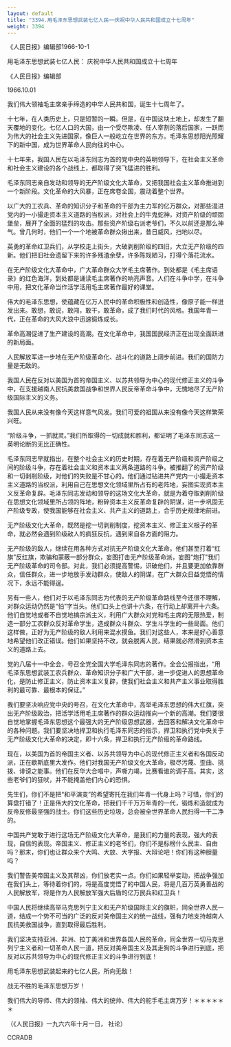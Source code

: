 ```yaml
---
layout: default
title: "3394.用毛泽东思想武装七亿人民──庆祝中华人民共和国成立十七周年"
weight: 3394
---
```


《人民日报》编辑部1966-10-1

用毛泽东思想武装七亿人民： 庆祝中华人民共和国成立十七周年

《人民日报》编辑部

1966.10.01

我们伟大领袖毛主席亲手缔造的中华人民共和国，诞生十七周年了。

十七年，在人类历史上，只是短暂的一瞬。但是，在中国这块土地上，却发生了翻天覆地的变化。七亿人口的大国，由一个受尽欺凌、任人宰割的落后国家，一跃而为伟大的社会主义先进国家，像巨人一般屹立在世界的东方。毛泽东思想阳光照耀下的新中国，成为世界革命人民向往的中心。

十七年来，我国人民在以毛泽东同志为首的党中央的英明领导下，在社会主义革命和社会主义建设的各个战线上，都取得了突飞猛进的胜利。

毛泽东同志亲自发动和领导的无产阶级文化大革命，又把我国社会主义革命推进到一个新阶段。文化革命的大风暴，正在席卷全国，震动着整个世界。

以广大的工农兵、革命的知识分子和革命的干部为主力军的亿万群众，对那些混进党内的一小撮走资本主义道路的当权派，对社会上的牛鬼蛇神，对资产阶级的顽固堡垒，展开了全面的猛烈的攻击。那些资产阶级右派老爷们，不久以前还是那么神气。曾几何时，他们一个一个地被革命群众揪出来，昔日威风，扫地以尽。

英勇的革命红卫兵们，从学校走上街头，大破剥削阶级的四旧，大立无产阶级的四新。他们把旧社会遗留下来的许多残渣余孽，许多陈规陋习，打得个落花流水。

在无产阶级文化大革命中，广大革命群众大学毛主席著作。到处都是《毛主席语录》的红色海洋，到处都是诵读毛主席著作的响亮声音。人们在斗争中学，在斗争中用，把文化革命当作活学活用毛主席著作最好的课堂。

伟大的毛泽东思想，使蕴藏在亿万人民中的革命积极性和创造性，像原子能一样迸发出来。敢想，敢说，敢闯，敢干，敢革命，成了我们时代的风格。我国年青一代，正在革命的大风大浪中迅速锻炼成长。

革命高潮促进了生产建设的高潮。在文化革命中，我国国民经济正在出现全面跃进的新局面。

人民解放军进一步地在无产阶级革命化、战斗化的道路上阔步前进。我们的国防力量是无敌的。

我国人民在反对以美国为首的帝国主义、以苏共领导为中心的现代修正主义的斗争中，在支援越南人民抗美救国战争和世界人民反帝革命斗争中，无愧地尽了无产阶级国际主义的义务。

我国人民从来没有像今天这样意气风发。我们可爱的祖国从来没有像今天这样繁荣兴旺。

“阶级斗争，一抓就灵。”我们所取得的一切成就和胜利，都证明了毛泽东同志这一英明论断的无比正确性。

毛泽东同志早就指出，在整个社会主义的历史时期，存在着无产阶级和资产阶级之间的阶级斗争，存在着社会主义和资本主义两条道路的斗争。被推翻了的资产阶级和一切剥削阶级，对他们的失败是不甘心的。他们通过钻进共产党内一小撮走资本主义道路的当权派，利用自己在思想文化领域里所占有的老阵地，妄图实现资本主义反革命复辟。毛泽东同志发动和领导的这场文化大革命，就是为着夺取剥削阶级在思想文化领域里所占领的阵地，粉碎资本主义反革命复辟的阴谋，进一步巩固无产阶级专政，使我国能够在社会主义、共产主义的道路上，合乎历史规律地前进。

无产阶级文化大革命，既然是挖一切剥削制度，挖资本主义、修正主义根子的革命，就必然会遇到阶级敌人的疯狂反抗，遇到来自各方面的阻力。

无产阶级的敌人，继续在用各种方式对抗无产阶级文化大革命。他们甚至打着“红旗”反红旗，欺骗和蒙蔽一部分群众，妄图打击无产阶级革命派，妄图“炮打”我们无产阶级革命的司令部。对此，我们必须提高警惕，识破他们，并且要更加依靠群众，信任群众，进一步地放手发动群众，使敌人的阴谋，在广大群众日益觉悟的情况下，永远不能得逞。

另有一些人，他们对于以毛泽东同志为代表的无产阶级革命路线至今还很不理解，对群众运动仍然是“怕”字当头。他们口头上也讲十六条，在行动上却离开十六条。他们自觉地或者不自觉地搞宗派主义，利用广大群众对党和毛主席的无限热爱，制造一部分工农群众反对革命学生，造成群众斗群众、学生斗学生的一些局面。他们这样做，正好为无产阶级的敌人利用来混水摸鱼。我们对这些人，本来是好心善意地希望他们改正错误。他们如果坚持不改，就会脱离人民，结果就必然滑到资本主义的道路上去。

党的八届十一中全会，号召全党全国大学毛泽东同志的著作。全会公报指出，“用毛泽东思想武装工农兵群众、革命知识分子和广大干部，进一步促进人的思想革命化，是防止修正主义，防止资本主义复辟，使我们社会主义和共产主义事业取得胜利的最可靠、最根本的保证。”

我们要坚决响应党中央的号召，在文化大革命中，高举毛泽东思想的伟大红旗，突出无产阶级政治，把活学活用毛主席著作的群众运动推向一个新的高潮。我们要很自觉地掌握毛泽东思想这个最强大的无产阶级思想武器，去回答和解决文化革命中的各种问题。我们要坚决地捍卫和执行毛泽东同志的指示，捍卫和执行党中央关于无产阶级文化大革命的决定，即十六条，捍卫和执行无产阶级的革命路线。

现在，以美国为首的帝国主义者、以苏共领导为中心的现代修正主义者和各国反动派，正在歇斯底里大发作。他们对我国无产阶级文化大革命，极尽污蔑、歪曲、挑拨、诽谤之能事。他们在反华大合唱中，声嘶力竭，比赛看谁的调子高。其实，这些老爷们的狂吠，并不能掩盖他们内心的恐惧。

先生们，你们不是把“和平演变”的希望寄托在我们年青一代身上吗？可惜，你们的算盘打错了！正是伟大的文化革命，把我们千千万万年青的一代，锻炼和造就成为反帝反修最坚强的战士。你们这些历史垃圾，总会被全世界革命人民扫得一干二净的。

中国共产党敢于进行这场无产阶级文化大革命，是我们的力量的表现，强大的表现，自信的表现。帝国主义、修正主义的老爷们，你们不是标榜什么民主、自由吗？那末，你们也让群众来个大鸣、大放、大字报、大辩论吧！你们有这种胆量吗？

我们警告美帝国主义及其帮凶，你们放老实一点。你们如果轻举妄动，把战争强加在我们头上，等待着你们的，将是高度觉悟了的中国人民，将是几百万英勇善战的人民解放军，将是作为人民解放军强大后盾的亿万民兵和红卫兵！

中国人民将继续高举马克思列宁主义和无产阶级国际主义的旗帜，同全世界人民一道，结成一个势不可当的广泛的反对美帝国主义的统一战线，强有力地支持越南人民抗美救国战争，直到取得最后胜利。

我们坚决支持亚洲、非洲、拉丁美洲和世界各国人民的革命，同全世界一切马克思列宁主义者和一切革命人民一道，把反对美帝国主义及其走狗的斗争进行到底，把反对以苏共领导为中心的现代修正主义的斗争进行到底！

用毛泽东思想武装起来的七亿人民，所向无敌！

战无不胜的毛泽东思想万岁！

我们伟大的导师、伟大的领袖、伟大的统帅、伟大的舵手毛主席万岁！＊＊＊＊＊＊

（《人民日报》一九六六年十月一日， 社论）

CCRADB

